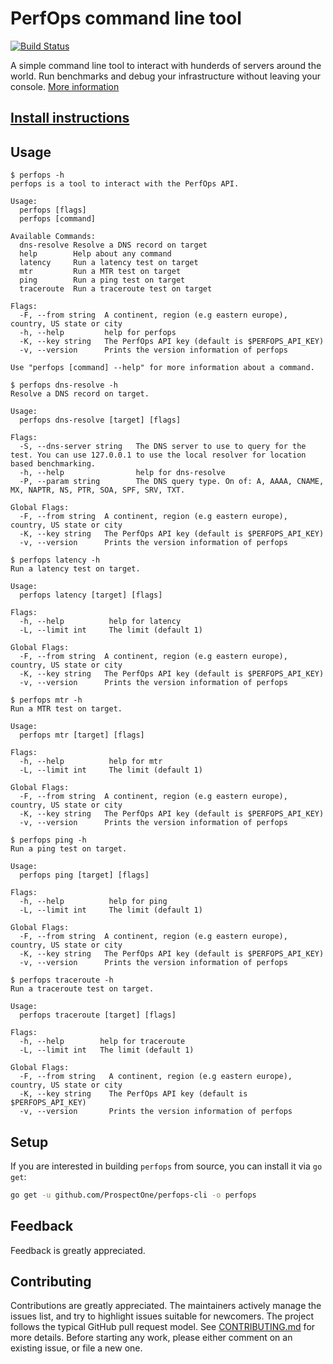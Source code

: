 # PerfOps command line tool
[![Build Status](https://semaphoreci.com/api/v1/projects/77896bab-6c47-4549-8018-05f07b60d941/1495977/badge.svg)](https://semaphoreci.com/prospectone/perfops-cli)

A simple command line tool to interact with hunderds of servers around the world. Run benchmarks and debug your infrastructure without leaving your console. [More information](https://perfops.net/cli)

## [Install instructions](https://github.com/ProspectOne/perfops-cli/blob/master/INSTALL.md)

## Usage

```
$ perfops -h
perfops is a tool to interact with the PerfOps API.

Usage:
  perfops [flags]
  perfops [command]

Available Commands:
  dns-resolve Resolve a DNS record on target
  help        Help about any command
  latency     Run a latency test on target
  mtr         Run a MTR test on target
  ping        Run a ping test on target
  traceroute  Run a traceroute test on target

Flags:
  -F, --from string  A continent, region (e.g eastern europe), country, US state or city
  -h, --help         help for perfops
  -K, --key string   The PerfOps API key (default is $PERFOPS_API_KEY)
  -v, --version      Prints the version information of perfops

Use "perfops [command] --help" for more information about a command.
```

```
$ perfops dns-resolve -h
Resolve a DNS record on target.

Usage:
  perfops dns-resolve [target] [flags]

Flags:
  -S, --dns-server string   The DNS server to use to query for the test. You can use 127.0.0.1 to use the local resolver for location based benchmarking.
  -h, --help                help for dns-resolve
  -P, --param string        The DNS query type. On of: A, AAAA, CNAME, MX, NAPTR, NS, PTR, SOA, SPF, SRV, TXT.

Global Flags:
  -F, --from string  A continent, region (e.g eastern europe), country, US state or city
  -K, --key string   The PerfOps API key (default is $PERFOPS_API_KEY)
  -v, --version      Prints the version information of perfops
```

```
$ perfops latency -h
Run a latency test on target.

Usage:
  perfops latency [target] [flags]

Flags:
  -h, --help          help for latency
  -L, --limit int     The limit (default 1)

Global Flags:
  -F, --from string  A continent, region (e.g eastern europe), country, US state or city
  -K, --key string   The PerfOps API key (default is $PERFOPS_API_KEY)
  -v, --version      Prints the version information of perfops
```

```
$ perfops mtr -h
Run a MTR test on target.

Usage:
  perfops mtr [target] [flags]

Flags:
  -h, --help          help for mtr
  -L, --limit int     The limit (default 1)

Global Flags:
  -F, --from string  A continent, region (e.g eastern europe), country, US state or city
  -K, --key string   The PerfOps API key (default is $PERFOPS_API_KEY)
  -v, --version      Prints the version information of perfops
```

```
$ perfops ping -h
Run a ping test on target.

Usage:
  perfops ping [target] [flags]

Flags:
  -h, --help          help for ping
  -L, --limit int     The limit (default 1)

Global Flags:
  -F, --from string  A continent, region (e.g eastern europe), country, US state or city
  -K, --key string   The PerfOps API key (default is $PERFOPS_API_KEY)
  -v, --version      Prints the version information of perfops
```

```
$ perfops traceroute -h
Run a traceroute test on target.

Usage:
  perfops traceroute [target] [flags]

Flags:
  -h, --help        help for traceroute
  -L, --limit int   The limit (default 1)

Global Flags:
  -F, --from string   A continent, region (e.g eastern europe), country, US state or city
  -K, --key string    The PerfOps API key (default is $PERFOPS_API_KEY)
  -v, --version       Prints the version information of perfops
```

## Setup

If you are interested in building `perfops` from source, you can install
it via `go get`:

```sh
go get -u github.com/ProspectOne/perfops-cli -o perfops
```

## Feedback

Feedback is greatly appreciated.

## Contributing

Contributions are greatly appreciated. The maintainers actively manage the
issues list, and try to highlight issues suitable for newcomers. The project
follows the typical GitHub pull request model. See
[CONTRIBUTING.md](CONTRIBUTING.md) for more details. Before starting any
work, please either comment on an existing issue, or file a new one.
